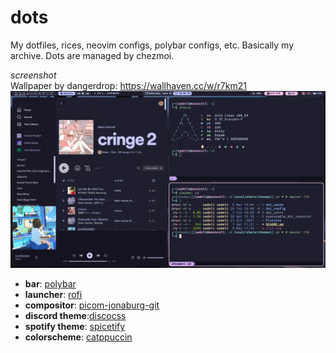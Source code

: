 # dots

My dotfiles, rices, neovim configs, polybar configs, etc. Basically my archive. Dots are managed by chezmoi.

*screenshot*\
Wallpaper by dangerdrop: https://wallhaven.cc/w/r7km21
![screenshot](rice.png)

- **bar**: [polybar](https://github.com/polybar/polybar)
- **launcher**: [rofi](https://github.com/adi1090x/rofi)
- **compositor**: [picom-jonaburg-git](https://github.com/jonaburg/picom)
- **discord theme**:[discocss](https://github.com/mlvzk/discocss)
- **spotify theme**: [spicetify](https://github.com/khanhas/spicetify-cli)
- **colorscheme**: [catppuccin](https://github.com/catppuccin/catppuccin)
